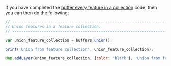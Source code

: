 If you have completed the [buffer every feature in a collection](../fc/map_buffer.md) code, then you can then do the following:

``` js
// ----------------------------------------------------------------------------
// Union features in a feature collection.    
// ----------------------------------------------------------------------------

var union_feature_collection = buffers.union();

print('Union from feature collection', union_feature_collection);

Map.addLayer(union_feature_collection, {color: 'black'}, 'Union from feature collection',0);


```
